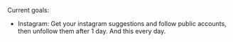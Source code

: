 Current goals:
- Instagram: Get your instagram suggestions and follow public accounts, then unfollow them after 1 day. And this every day.